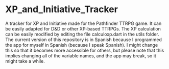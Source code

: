 # XP_and_Initiative_Tracker
A tracker for XP and Initiative made for the Pathfinder TTRPG game. It can be easily adapted for D&D or other XP-based TTRPGs. The XP calculation can be easily modified by editing the file calculoxp.dart in the utils folder.
The current version of this repository is in Spanish because I programmed the app for myself in Spanish (because I speak Spanish). I might change this so that it becomes more accessible for others, but please note that this implies changing all of the variable names, and the app may break, so it might take a while.
